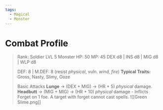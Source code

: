```yaml
---
tags:
  - Magical
  - Monster
---
```

# Combat Profile
> Rank: Soldier
> LVL 5 Monster
> HP: 50 MP: 45
> DEX d8 | INS d8 | MIG d8 | WLP d8
> 
> DEF: 8 | M.DEF: 8
> (resist *physical*, vuln. *wind, fire*)
> **Typical Traits:** Gross, Nasty, Slimy, Ooze
> 
> Basic Attacks
> 	**Lunge** -> (DEX + MIG) -> (HR + 5) *physical* damage.
> 	**Headbutt** -> (MIG + MIG) -> (HR + 10) *physical* damage - Inflicts Forget on 1 foe. A target with forget cannot cast spells.
![[Green Slime.png]]